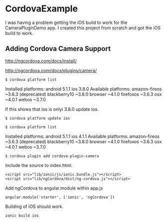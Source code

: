 # CordovaExample

I was having a problem getting the iOS build to work for the CameraPluginDemo app.  I created this project from scratch and got the iOS build to work.

## Adding Cordova Camera Support

http://ngcordova.com/docs/install/

http://ngcordova.com/docs/plugins/camera/


``` $ cordova platform list ```

Installed platforms:
  android 5.1.1
  ios 3.8.0
Available platforms: 
  amazon-fireos ~3.6.3 (deprecated)
  blackberry10 ~3.8.0
  browser ~4.1.0
  firefoxos ~3.6.3
  osx ~4.0.1
  webos ~3.7.0

If this shows that ios is onlyi 3.8.0 update ios.

``` $ cordova platform update ios ```

``` $ cordova platform list ```

Installed platforms:
  android 5.1.1
  ios 4.1.1
Available platforms: 
  amazon-fireos ~3.6.3 (deprecated)
  blackberry10 ~3.8.0
  browser ~4.1.0
  firefoxos ~3.6.3
  osx ~4.0.1
  webos ~3.7.0

``` $ cordova plugin add cordova-plugin-camera ```

Include the source to index.html.

```
<script src="lib/ionic/js/ionic.bundle.js"></script>
<script src="lib/ngCordova/dist/ng-cordova.js"></script>
```

Add ngCordova to angular.module within app.js

``` angular.module('starter', ['ionic', 'ngCordova']) ```

Building of iOS should work.

``` ionic build ios ```